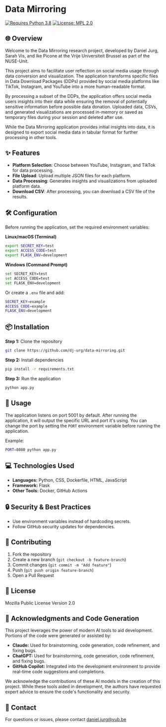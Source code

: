 # Data Mirroring 

[![Requires Python 3.8](https://img.shields.io/badge/py-v3.8-blue)](https://www.python.org/) 
[![License: MPL 2.0](https://img.shields.io/badge/license-MPL--2.0-informational)](https://github.com/dj-urg/data-mirroring?tab=License-1-ov-file#)

## 🌐 Overview

Welcome to the Data Mirroring research project, developed by Daniel Jurg, Sarah Vis, and Ike Picone at the Vrije Universiteit Brussel as part of the NUSE-Unit. 

This project aims to facilitate user reflection on social media usage through data conversion and visualization. The application transforms specific files in Data Download Packages (DDPs) provided by social media platforms like TikTok, Instagram, and YouTube into a more human-readable format.

By processing a subset of the DDPs, the application offers social media users insights into their data while ensuring the removal of potentially sensitive information before possible data donation. Uploaded data, CSVs, and generated visualizations are processed in-memory or saved as temporary files during your session and deleted after use.

While the Data Mirroring application provides initial insights into data, it is designed to export social media data in tabular format for further processing in other tools.

## ✨ Features

- **Platform Selection**: Choose between YouTube, Instagram, and TikTok for data processing.
- **File Upload**: Upload multiple JSON files for each platform.
- **Data Processing**: Generates insights and visualizations from uploaded platform data.
- **Download CSV**: After processing, you can download a CSV file of the results.

## 🛠 Configuration

Before running the application, set the required environment variables:

**Linux/macOS (Terminal)**
```bash
export SECRET_KEY=test
export ACCESS_CODE=test
export FLASK_ENV=development
```

**Windows (Command Prompt)**
```bash
set SECRET_KEY=test
set ACCESS_CODE=test
set FLASK_ENV=development
```

Or create a `.env` file and add:
```bash
SECRET_KEY=example
ACCESS_CODE=example
FLASK_ENV=development
```

## 📦 Installation

**Step 1:** Clone the repository
```bash
git clone https://github.com/dj-urg/data-mirroring.git
```

**Step 2:** Install dependencies
```bash
pip install -r requirements.txt
```

**Step 3:** Run the application
```bash
python app.py
```

## 🚀 Usage

The application listens on port 5001 by default. After running the application, it will output the specific URL and port it's using. You can change the port by setting the `PORT` environment variable before running the application.

Example:
```bash
PORT=8080 python app.py
```

## 💻 Technologies Used

- **Languages:** Python, CSS, Dockerfile, HTML, JavaScript
- **Framework:** Flask
- **Other Tools:** Docker, GitHub Actions

## 🔒 Security & Best Practices

- Use environment variables instead of hardcoding secrets.
- Follow GitHub security updates for dependencies.

## 🤝 Contributing

1. Fork the repository
2. Create a new branch (`git checkout -b feature-branch`)
3. Commit changes (`git commit -m "Add feature"`)
4. Push (`git push origin feature-branch`)
5. Open a Pull Request

## 📄 License

Mozilla Public License Version 2.0

## 🙏 Acknowledgments and Code Generation

This project leverages the power of modern AI tools to aid development. Portions of the code were generated or assisted by:

* **Claude:** Used for brainstorming, code generation, code refinement, and fixing bugs.
* **ChatGPT:** Used for brainstorming, code generation, code refinement, and fixing bugs.
* **GitHub Copilot:** Integrated into the development environment to provide real-time code suggestions and completions.

We acknowledge the contributions of these AI models in the creation of this project. While these tools aided in development, the authors have requested expert advice to ensure the code's functionality and security.

## 📧 Contact

For questions or issues, please contact daniel.jurg@vub.be
